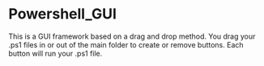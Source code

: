 # Powershell_GUI
This is a GUI framework based on a drag and drop method. You drag your .ps1 files in or out of the main folder to create or remove buttons. Each button will run your .ps1 file.
